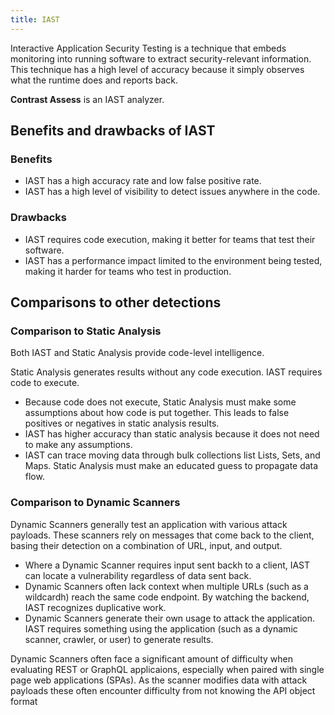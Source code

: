 ```yaml
---
title: IAST
---
```


Interactive Application Security Testing is a technique that embeds monitoring into running software to extract security-relevant information. This technique has a high level of accuracy because it simply observes what the runtime does and reports back.

**Contrast Assess** is an IAST analyzer.

## Benefits and drawbacks of IAST

### Benefits
- IAST has a high accuracy rate and low false positive rate.
- IAST has a high level of visibility to detect issues anywhere in the code.

### Drawbacks
- IAST requires code execution, making it better for teams that test their software.
- IAST has a performance impact limited to the environment being tested, making it harder for teams who test in production.

## Comparisons to other detections

### Comparison to Static Analysis

Both IAST and Static Analysis provide code-level intelligence.

Static Analysis generates results without any code execution. IAST requires code to execute.
- Because code does not execute, Static Analysis must make some assumptions about how code is put together. This leads to false positives or negatives in static analysis results.
- IAST has higher accuracy than static analysis because it does not need to make any assumptions.
- IAST can trace moving data through bulk collections list Lists, Sets, and Maps. Static Analysis must make an educated guess to propagate data flow.


### Comparison to Dynamic Scanners

Dynamic Scanners generally test an application with various attack payloads. These scanners rely on messages that come back to the client, basing their detection on a combination of URL, input, and output.<br/>
- Where a Dynamic Scanner requires input sent backh to a client, IAST can locate a vulnerability regardless of data sent back.
- Dynamic Scanners often lack context when multiple URLs (such as a wildcardh) reach the same code endpoint. By watching the backend, IAST recognizes duplicative work.
- Dynamic Scanners generate their own usage to attack the application. IAST requires something using the application (such as a dynamic scanner, crawler, or user) to generate results.

Dynamic Scanners often face a significant amount of difficulty when evaluating REST or GraphQL applicaions, especially when paired with single page web applications (SPAs). As the scanner modifies data with attack payloads these often encounter difficulty from not knowing the API object format